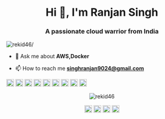 <h1 align="center">Hi 👋, I'm Ranjan Singh</h1>
<h3 align="center">A passionate cloud warrior from India</h3>
<p align="left"> <img src=https://komarev.com/ghpvc/?username=rekid46 alt=rekid46/> </p>

- 💬 Ask me about **AWS,Docker**

- 📫 How to reach me **singhranjan9024@gmail.com**

<p align="left"><img src=https://konpa.github.io/devicon/devicon.git/icons/amazonwebservices/amazonwebservices-original-wordmark.svg alt=amazonwebservices width="20" height="20"/> <img src=https://konpa.github.io/devicon/devicon.git/icons/c/c-original.svg alt=c width="20" height="20"/> <img src=https://konpa.github.io/devicon/devicon.git/icons/cplusplus/cplusplus-original.svg alt=cplusplus width="20" height="20"/> <img src=https://konpa.github.io/devicon/devicon.git/icons/docker/docker-original-wordmark.svg alt=docker width="20" height="20"/> <img src=https://konpa.github.io/devicon/devicon.git/icons/html5/html5-original-wordmark.svg alt=html5 width="20" height="20"/> <img src=https://konpa.github.io/devicon/devicon.git/icons/javascript/javascript-original.svg alt=javascript width="20" height="20"/> <img src=https://konpa.github.io/devicon/devicon.git/icons/mysql/mysql-original-wordmark.svg alt=mysql width="20" height="20"/> <img src=https://konpa.github.io/devicon/devicon.git/icons/python/python-original-wordmark.svg alt=python width="20" height="20"/> <img src=https://konpa.github.io/devicon/devicon.git/icons/nginx/nginx-original.svg alt=nginx width="20" height="20"/></p><p align="center"> <img src=https://github-readme-stats.vercel.app/api?username=rekid46&show_icons=true alt=rekid46 /> </p>

<p align="center">
<a href=https://twitter.com/rekid46 target="blank"><img align="center" src=https://cdn.jsdelivr.net/npm/simple-icons@3.0.1/icons/twitter.svg alt="rekid46" height="20" width="20" /></a>
<a href=https://linkedin.com/in/ranjan-singh-4b73431ab target="blank"><img align="center" src=https://cdn.jsdelivr.net/npm/simple-icons@3.0.1/icons/linkedin.svg alt="ranjan-singh-4b73431ab" height="20" width="20" /></a>
<a href=https://fb.com/rekidd46 target="blank"><img align="center" src=https://cdn.jsdelivr.net/npm/simple-icons@3.0.1/icons/facebook.svg alt="rekidd46" height="20" width="20" /></a>
<a href=https://instagram.com/re_kid_46 target="blank"><img align="center" src=https://cdn.jsdelivr.net/npm/simple-icons@3.0.1/icons/instagram.svg alt="re_kid_46" height="20" width="20" /></a>
</p>
